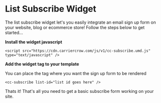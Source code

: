 # List Subscribe Widget

The list subscribe widget let's you easily integrate an email sign up form on your website, blog or ecommerce store! Follow the steps below to get started...

**Install the widget javascript**
```
<script src="https://cdn.carriercrow.com/js/v1/cc-subscribe.umd.js" type="text/javascript" />
```


**Add the widget tag to your template**

You can place the tag where you want the sign up form to be rendered
```
<cc-subscribe list-id="list id goes here" />
```

Thats it! That's all you need to get a basic subscribe form working on your site.
